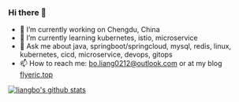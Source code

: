 ### Hi there 👋

<!--
**amuguelove/amuguelove** is a ✨ _special_ ✨ repository because its `README.md` (this file) appears on your GitHub profile.

Here are some ideas to get you started:

- 🔭 I’m currently working on Chengdu, China
- 🌱 I’m currently learning kubernetes, istio, microservice
- 👯 I’m looking to collaborate on ...
- 🤔 I’m looking for help with ...
- 💬 Ask me about ...
- 📫 How to reach me: 
- 😄 Pronouns: ...
- ⚡ Fun fact: ...
-->

- 🔭 I’m currently working on Chengdu, China
- 🌱 I’m currently learning kubernetes, istio, microservice
- 💬 Ask me about java, springboot/springcloud, mysql, redis, linux, kubernetes, cicd, microservice, devops, gitops
- 📫 How to reach me: bo.liang0212@outlook.com or at my blog [flyeric.top](https://flyeric.top)
<!--
[![liangbo's github stats](https://github-readme-stats.vercel.app/api?username=amuguelove)](https://github.com/anuraghazra/github-readme-stats)
-->

[![liangbo's github stats](https://github-readme-stats.vercel.app/api?username=amuguelove)](https://github.com/amuguelove/github-readme-stats)
